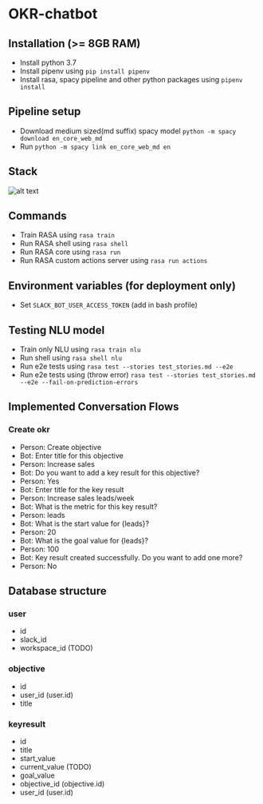 # OKR-chatbot

## Installation (>= 8GB RAM)

- Install python 3.7
- Install pipenv using `pip install pipenv`
- Install rasa, spacy pipeline and other python packages using `pipenv install`

## Pipeline setup

- Download medium sized(md suffix) spacy model `python -m spacy download en_core_web_md`
- Run `python -m spacy link en_core_web_md en`

## Stack

![alt text](https://www.lucidchart.com/publicSegments/view/41f6bf32-6af7-432e-bd61-b1e6288c6763/image.png? "stack")

## Commands

- Train RASA using `rasa train`
- Run RASA shell using `rasa shell`
- Run RASA core using `rasa run`
- Run RASA custom actions server using `rasa run actions`

## Environment variables (for deployment only)

- Set `SLACK_BOT_USER_ACCESS_TOKEN` (add in bash profile)

## Testing NLU model

- Train only NLU using `rasa train nlu`
- Run shell using `rasa shell nlu`
- Run e2e tests using `rasa test --stories test_stories.md --e2e` 
- Run e2e tests using (throw error) `rasa test --stories test_stories.md --e2e --fail-on-prediction-errors` 

## Implemented Conversation Flows

### Create okr
- Person: Create objective
- Bot: Enter title for this objective
- Person: Increase sales
- Bot: Do you want to add a key result for this objective?
- Person: Yes
- Bot: Enter title for the key result
- Person: Increase sales leads/week
- Bot: What is the metric for this key result?
- Person: leads
- Bot: What is the start value for {leads}?
- Person: 20
- Bot: What is the goal value for {leads}?
- Person: 100
- Bot: Key result created successfully. Do you want to add one more?
- Person: No

## Database structure

### user

- id
- slack_id
- workspace_id (TODO)

### objective

- id 
- user_id (user.id)
- title


### keyresult

- id
- title
- start_value
- current_value (TODO)
- goal_value
- objective_id (objective.id)
- user_id (user.id)